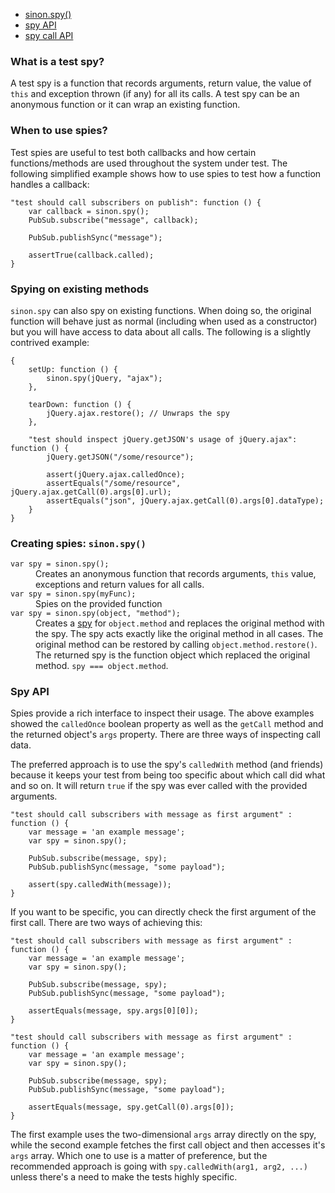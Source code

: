 <ul class="nav">
  <li><a href="#sinonspy">sinon.spy()</a></li>
  <li><a href="#spies-api">spy API</a></li>
  <li><a href="#spycall">spy call API</a></li>
</ul>

### What is a test spy?

A test spy is a function that records arguments, return value, the value of
`this` and exception thrown (if any) for all its calls. A test spy can be an
anonymous function or it can wrap an existing function.

### When to use spies?

Test spies are useful to test both callbacks and how certain functions/methods
are used throughout the system under test. The following simplified example
shows how to use spies to test how a function handles a callback:

<pre class="code-snippet" data-lang="javascript"><code>"test should call subscribers on publish": function () {
    var callback = sinon.spy();
    PubSub.subscribe("message", callback);

    PubSub.publishSync("message");

    assertTrue(callback.called);
}</code></pre>

### Spying on existing methods

`sinon.spy` can also spy on existing functions. When doing so, the original
function will behave just as normal (including when used as a constructor) but
you will have access to data about all calls. The following is a slightly
contrived example:

<pre class="code-snippet" data-lang="javascript"><code>{
    setUp: function () {
        sinon.spy(jQuery, "ajax");
    },

    tearDown: function () {
        jQuery.ajax.restore(); // Unwraps the spy
    },

    "test should inspect jQuery.getJSON's usage of jQuery.ajax": function () {
        jQuery.getJSON("/some/resource");

        assert(jQuery.ajax.calledOnce);
        assertEquals("/some/resource", jQuery.ajax.getCall(0).args[0].url);
        assertEquals("json", jQuery.ajax.getCall(0).args[0].dataType);
    }
}</code></pre>

### Creating spies: `sinon.spy()`
<a name="sinonspy"></a>

<dl>
  <dt><code>var spy = sinon.spy();</code></dt>
  <dd>
    Creates an anonymous function that records arguments, <code>this</code> value,
    exceptions and return values for all calls.
  </dd>
  <dt><code>var spy = sinon.spy(myFunc);</code></dt>
  <dd>Spies on the provided function</dd>
  <dt><code>var spy = sinon.spy(object, "method");</code></dt>
  <dd>
    Creates a <a href="#spyprops">spy</a> for <code>object.method</code> and
    replaces the original method with the spy. The spy acts exactly like the
    original method in all cases. The original method can be restored by calling
    <code>object.method.restore()</code>. The returned spy is the function
    object which replaced the original method. <code>spy === object.method</code>.
  </dd>
</dl>

### Spy API
<a name="spyprops"></a>

Spies provide a rich interface to inspect their usage. The above examples showed
the `calledOnce` boolean property as well as the `getCall` method and the
returned object's `args` property. There are three ways of inspecting call data.

The preferred approach is to use the spy's `calledWith` method (and friends)
because it keeps your test from being too specific about which call did what and
so on. It will return `true` if the spy was ever called with the provided
arguments.

<pre class="code-snippet" data-lang="javascript"><code>"test should call subscribers with message as first argument" : function () {
    var message = 'an example message';
    var spy = sinon.spy();

    PubSub.subscribe(message, spy);
    PubSub.publishSync(message, "some payload");

    assert(spy.calledWith(message));
}</code></pre>

If you want to be specific, you can directly check the first argument of the
first call. There are two ways of achieving this:

<pre class="code-snippet" data-lang="javascript"><code>"test should call subscribers with message as first argument" : function () {
    var message = 'an example message';
    var spy = sinon.spy();

    PubSub.subscribe(message, spy);
    PubSub.publishSync(message, "some payload");

    assertEquals(message, spy.args[0][0]);
}</code></pre>

<pre class="code-snippet" data-lang="javascript"><code>"test should call subscribers with message as first argument" : function () {
    var message = 'an example message';
    var spy = sinon.spy();

    PubSub.subscribe(message, spy);
    PubSub.publishSync(message, "some payload");

    assertEquals(message, spy.getCall(0).args[0]);
}</code></pre>

The first example uses the two-dimensional `args` array directly on the spy,
while the second example fetches the first call object and then accesses it's
`args` array. Which one to use is a matter of preference, but the recommended
approach is going with `spy.calledWith(arg1, arg2, ...)` unless there's a need
to make the tests highly specific.
